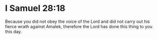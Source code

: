 # I Samuel 28:18

Because you did not obey the voice of the Lord and did not carry out his fierce wrath against Amalek, therefore the Lord has done this thing to you this day.
